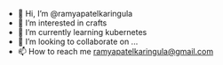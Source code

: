 - 👋 Hi, I’m @ramyapatelkaringula
- 👀 I’m interested in crafts
- 🌱 I’m currently learning kubernetes
- 💞️ I’m looking to collaborate on ...
- 📫 How to reach me ramyapatelkaringula@gmail.com

<!---
ramyapatelkaringula/ramyapatelkaringula is a ✨ special ✨ repository because its `README.md` (this file) appears on your GitHub profile.
You can click the Preview link to take a look at your changes.
--->
